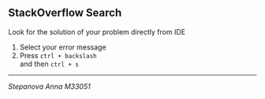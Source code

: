 ## StackOverflow Search

Look for the solution of your problem directly from IDE

1. Select your error message
2. Press `ctrl + backslash`\
and then `ctrl + s` 

---
*Stepanova Anna M33051*